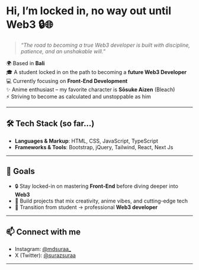 # Hi, I’m locked in, no way out until Web3 🔒🌐

> *“The road to becoming a true Web3 developer is built with discipline, patience, and an unshakable will.”*  

🌍 Based in **Bali**  
🎓 A student locked in on the path to becoming a **future Web3 Developer**  
💻 Currently focusing on **Front-End Development**  
✨ Anime enthusiast – my favorite character is **Sōsuke Aizen** (Bleach)  
⚡ Striving to become as calculated and unstoppable as him

---

## 🛠 Tech Stack (so far...)
- **Languages & Markup**: HTML, CSS, JavaScript, TypeScript  
- **Frameworks & Tools**: Bootstrap, jQuery, Tailwind, React, Next Js 

---

## 📌 Goals
- 🔒 Stay locked-in on mastering **Front-End** before diving deeper into **Web3**  
- 🧩 Build projects that mix creativity, anime vibes, and cutting-edge tech  
- 🌌 Transition from student → professional **Web3 developer**  

---

## 📫 Connect with me
- Instagram: [@mdsuraa_](https://instagram.com/mdsuraa_)  
- X (Twitter): [@surazsuraa](https://x.com/surazsuraa)  

---

